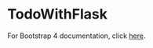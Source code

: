 # TodoWithFlask

For Bootstrap 4 documentation, click <a href="https://getbootstrap.com/docs/4.5/getting-started/introduction/">here</a>.
